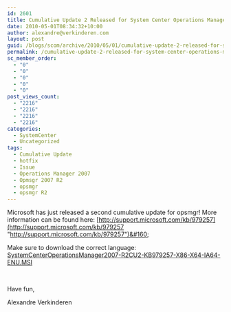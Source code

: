 ```yaml
---
id: 2601
title: Cumulative Update 2 Released for System Center Operations Manager 2007 R2 opsmgr
date: 2010-05-01T08:34:32+10:00
author: alexandre@verkinderen.com
layout: post
guid: /blogs/scom/archive/2010/05/01/cumulative-update-2-released-for-system-center-operations-manager-2007-r2-opsmgr.aspx
permalink: /cumulative-update-2-released-for-system-center-operations-manager-2007-r2-opsmgr-2/
sc_member_order:
  - "0"
  - "0"
  - "0"
  - "0"
  - "0"
post_views_count:
  - "2216"
  - "2216"
  - "2216"
  - "2216"
categories:
  - SystemCenter
  - Uncategorized
tags:
  - Cumulative Update
  - hotfix
  - Issue
  - Operations Manager 2007
  - Opmsgr 2007 R2
  - opsmgr
  - opsmgr R2
---
```

Microsoft has just released a second cumulative update for opsmgr! More information can be found here: [http://support.microsoft.com/kb/979257](http://support.microsoft.com/kb/979257 "http://support.microsoft.com/kb/979257")&#160;

Make sure to download the correct language: [SystemCenterOperationsManager2007-R2CU2-KB979257-X86-X64-IA64-ENU.MSI](http://www.microsoft.com/downloads/details.aspx?FamilyID=61714687-668a-46e4-b127-ad8519594351&displaylang=en) 

&#160;

Have fun,

Alexandre Verkinderen